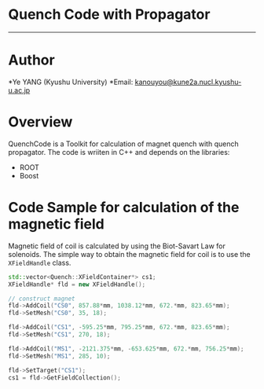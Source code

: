 # Quench Code with Propagator

---

# Author

*Ye YANG (Kyushu University)
*Email: kanouyou@kune2a.nucl.kyushu-u.ac.jp

# Overview
QuenchCode is a Toolkit for calculation of magnet quench with quench propagator.
The code is wriiten in C++ and depends on the libraries:

- ROOT
- Boost


# Code Sample for calculation of the magnetic field
Magnetic field of coil is calculated by using the Biot-Savart Law for solenoids.
The simple way to obtain the magnetic field for coil is to use the `XFieldHandle` class.

```cpp
std::vector<Quench::XFieldContainer*> cs1;
XFieldHandle* fld = new XFieldHandle();

// construct magnet
fld->AddCoil("CS0", 857.88*mm, 1038.12*mm, 672.*mm, 823.65*mm);
fld->SetMesh("CS0", 35, 18);

fld->AddCoil("CS1", -595.25*mm, 795.25*mm, 672.*mm, 823.65*mm);
fld->SetMesh("CS1", 270, 18);

fld->AddCoil("MS1", -2121.375*mm, -653.625*mm, 672.*mm, 756.25*mm);
fld->SetMesh("MS1", 285, 10);

fld->SetTarget("CS1");
cs1 = fld->GetFieldCollection();
```

